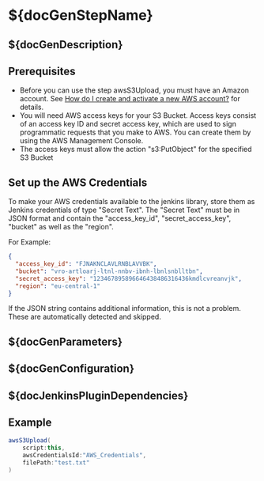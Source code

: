# ${docGenStepName}

## ${docGenDescription}

## Prerequisites

* Before you can use the step awsS3Upload, you must have an Amazon account. See [How do I create and activate a new AWS account?](https://aws.amazon.com/premiumsupport/knowledge-center/create-and-activate-aws-account/) for details.
* You will need AWS access keys for your S3 Bucket. Access keys consist of an access key ID and secret access key, which are used to sign programmatic requests that you make to AWS. You can create them by using the AWS Management Console.
* The access keys must allow the action "s3:PutObject" for the specified S3 Bucket

## Set up the AWS Credentials

To make your AWS credentials available to the jenkins library, store them as Jenkins credentials of type "Secret Text". The "Secret Text" must be in JSON format and contain the "access_key_id", "secret_access_key", "bucket" as well as the "region".

For Example:

```JSON
{ 
  "access_key_id": "FJNAKNCLAVLRNBLAVVBK",  
  "bucket": "vro-artloarj-ltnl-nnbv-ibnh-lbnlsnblltbn",
  "secret_access_key": "123467895896646438486316436kmdlcvreanvjk",
  "region": "eu-central-1"
}
```

If the JSON string contains additional information, this is not a problem. These are automatically detected and skipped. 

## ${docGenParameters}

## ${docGenConfiguration}

## ${docJenkinsPluginDependencies}

## Example

```groovy
awsS3Upload(
    script:this,
    awsCredentialsId:"AWS_Credentials",
    filePath:"test.txt"
)
```
